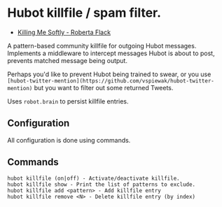 # Hubot killfile / spam filter.

* [Killing Me Softly - Roberta Flack](https://www.youtube.com/watch?v=Dx1XtKbEtfE)

A pattern-based community killfile for outgoing Hubot messages. Implements a middleware to intercept messages Hubot is about to post, prevents matched message being output.

Perhaps you'd like to prevent Hubot being trained to swear, or you use `[hubot-twitter-mention](https://github.com/vspiewak/hubot-twitter-mention)` but you want to filter out some returned Tweets.

Uses `robot.brain` to persist killfile entries.

## Configuration

All configuration is done using commands.

## Commands

    hubot killfile (on|off) - Activate/deactivate killfile.
    hubot killfile show - Print the list of patterns to exclude.
    hubot killfile add <pattern> - Add killfile entry
    hubot killfile remove <N> - Delete killfile entry (by index)
